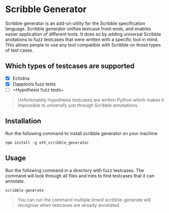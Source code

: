 # Scribble Generator

Scribble generator is an add-on utility for the Scribble specification language. Scribble generator unifies testcase front-ends, and enables easier application of different tools. It does so by adding universal Scribble anotations to fuzz testcases that were written with a specific tool in mind. This allows people to use any tool compatible with Scribble on those types of test cases.

## Which types of testcases are supported

- [x] Echidna
- [x] Dapptools fuzz tests
- [ ] ~Hypothesis fuzz tests~

> Unfortunately Hypothesis testcases are written Python which makes it impossible to universify just through Scribble annotations.

## Installation
Run the following command to install scribble generator on your machine
```
npm install -g eth_scribble_generator
```

## Usage
Run the following command in a directory with fuzz testcases. The command will look through all files and tries to find testcases that it can annotate.
```
scribble-generate
```

> You can run the command multiple times! scribble-generate will recognise when testcases are already annotated.
